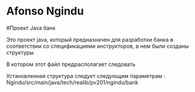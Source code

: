 # Afonso Ngindu

#Проект Java банк

Это проект java, который предназначен для разработки банка в соответствии со спецификациями инструкторов, в нем были созданы структуры

В котором этот файл предрасполагает следовать

Установленная структура следует следующим параметрам : Ngindu/src/main/java/tech/realib/pv201/ngindu/bank
